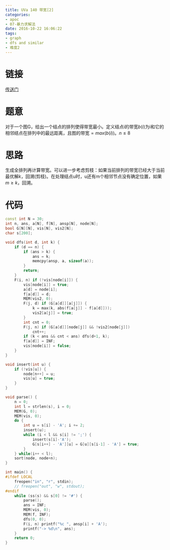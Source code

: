 ```yaml
---
title: UVa 140 带宽[2]
categories:
- apoc
- 07-暴力求解法
date: 2016-10-22 16:06:22
tags:
- graph
- dfs and similar
- 难度2
---
```

# 链接
[传送门](https://uva.onlinejudge.org/index.php?option=com_onlinejudge&Itemid=8&page=show_problem&problem=76)

# 题意
对于一个图G，给出一个结点的排列使得带宽最小。定义结点i的带宽$b(i)$为i和它的相邻结点在排列中的最远距离，且图的带宽$=max(b(i))$。$n\leqslant 8$

# 思路
生成全排列再计算带宽。可以进一步考虑剪枝：如果当前排列的带宽已经大于当前最优解$k$，回溯(剪枝)。在处理结点u时，u还有m个相邻节点没有确定位置，如果$m\geqslant k$，回溯。

# 代码
```cpp
const int N = 30;
int n, ans, a[N], f[N], ansp[N], node[N];
bool G[N][N], vis[N], vis2[N];
char s[200];

void dfs(int d, int k) {
	if (d == n) {
		if (ans > k) {
			ans = k;
			memcpy(ansp, a, sizeof(a));
		}
		return;
	}
	F(i, n) if (!vis[node[i]]) {
		vis[node[i]] = true;
		a[d] = node[i];
		f[a[d]] = d;
		MEM(vis2, 0);
		F(j, d) if (G[a[d]][a[j]]) {
			k = max(k, abs(f[a[j]] - f[a[d]]));
			vis2[a[j]] = true;
		}
		int cnt = 0;
		F(j, n) if (G[a[d]][node[j]] && !vis2[node[j]]) 
			cnt++;
		if (k < ans && cnt < ans) dfs(d+1, k);
		f[a[d]] = INF;
		vis[node[i]] = false;
	}
}

void insert(int u) {
	if (!vis[u]) {
		node[n++] = u;
		vis[u] = true;
	}
}

void parse() {
	n = 0;
	int l = strlen(s), i = 0;
	MEM(G, 0);
	MEM(vis, 0);
	do {
		int u = s[i] - 'A'; i += 2;
		insert(u);
		while (i < l && s[i] != ';') {
			insert(s[i]-'A');
			G[s[i++] - 'A'][u] = G[u][s[i-1] - 'A'] = true;
		}
	} while(i++ < l);
	sort(node, node+n);
}

int main() {
#ifdef LOCAL
    freopen("in", "r", stdin);
    // freopen("out", "w", stdout);
#endif
	while (ss(s) && s[0] != '#') {
		parse();
		ans = INF;
		MEM(vis, 0);
		MEM(f, INF);
		dfs(0, 0);
		F(i, n) printf("%c ", ansp[i] + 'A');
		printf("-> %d\n", ans);
	}
	return 0;
}
```